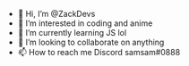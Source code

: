 - 👋 Hi, I’m @ZackDevs
- 👀 I’m interested in coding and anime
- 🌱 I’m currently learning JS lol
- 💞️ I’m looking to collaborate on anything
- 📫 How to reach me Discord samsam#0888

<!---
ZackDevs/ZackDevs is a ✨ special ✨ repository because its `README.md` (this file) appears on your GitHub profile.
You can click the Preview link to take a look at your changes.
--->
